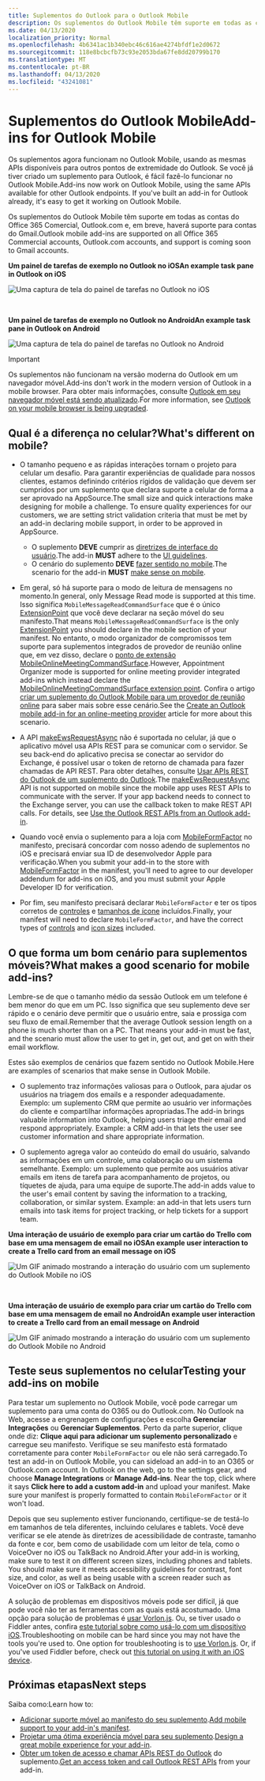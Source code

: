 ```yaml
---
title: Suplementos do Outlook para o Outlook Mobile
description: Os suplementos do Outlook Mobile têm suporte em todas as contas do Office 365 Comercial, Outlook.com e, em breve, haverá suporte para contas do Gmail.
ms.date: 04/13/2020
localization_priority: Normal
ms.openlocfilehash: 4b6341ac1b340ebc46c616ae4274bfdf1e2d0672
ms.sourcegitcommit: 118e8bcbcfb73c93e2053bda67fe8dd20799b170
ms.translationtype: MT
ms.contentlocale: pt-BR
ms.lasthandoff: 04/13/2020
ms.locfileid: "43241081"
---
```

# <a name="add-ins-for-outlook-mobile"></a><span data-ttu-id="58b40-103">Suplementos do Outlook Mobile</span><span class="sxs-lookup"><span data-stu-id="58b40-103">Add-ins for Outlook Mobile</span></span>

<span data-ttu-id="58b40-p101">Os suplementos agora funcionam no Outlook Mobile, usando as mesmas APIs disponíveis para outros pontos de extremidade do Outlook. Se você já tiver criado um suplemento para Outlook, é fácil fazê-lo funcionar no Outlook Mobile.</span><span class="sxs-lookup"><span data-stu-id="58b40-p101">Add-ins now work on Outlook Mobile, using the same APIs available for other Outlook endpoints. If you've built an add-in for Outlook already, it's easy to get it working on Outlook Mobile.</span></span>

<span data-ttu-id="58b40-106">Os suplementos do Outlook Mobile têm suporte em todas as contas do Office 365 Comercial, Outlook.com e, em breve, haverá suporte para contas do Gmail.</span><span class="sxs-lookup"><span data-stu-id="58b40-106">Outlook mobile add-ins are supported on all Office 365 Commercial accounts, Outlook.com accounts, and support is coming soon to Gmail accounts.</span></span>

<span data-ttu-id="58b40-107">**Um painel de tarefas de exemplo no Outlook no iOS**</span><span class="sxs-lookup"><span data-stu-id="58b40-107">**An example task pane in Outlook on iOS**</span></span>

![Uma captura de tela do painel de tarefas no Outlook no iOS](../images/outlook-mobile-addin-taskpane.png)

<br/>

<span data-ttu-id="58b40-109">**Um painel de tarefas de exemplo no Outlook no Android**</span><span class="sxs-lookup"><span data-stu-id="58b40-109">**An example task pane in Outlook on Android**</span></span>

![Uma captura de tela do painel de tarefas no Outlook no Android](../images/outlook-mobile-addin-taskpane-android.png)

> [!IMPORTANT]
> <span data-ttu-id="58b40-111">Os suplementos não funcionam na versão moderna do Outlook em um navegador móvel.</span><span class="sxs-lookup"><span data-stu-id="58b40-111">Add-ins don't work in the modern version of Outlook in a mobile browser.</span></span> <span data-ttu-id="58b40-112">Para obter mais informações, consulte [Outlook em seu navegador móvel está sendo atualizado](https://techcommunity.microsoft.com/t5/outlook-blog/outlook-on-your-mobile-browser-is-being-upgraded/ba-p/1125816).</span><span class="sxs-lookup"><span data-stu-id="58b40-112">For more information, see [Outlook on your mobile browser is being upgraded](https://techcommunity.microsoft.com/t5/outlook-blog/outlook-on-your-mobile-browser-is-being-upgraded/ba-p/1125816).</span></span>

## <a name="whats-different-on-mobile"></a><span data-ttu-id="58b40-113">Qual é a diferença no celular?</span><span class="sxs-lookup"><span data-stu-id="58b40-113">What's different on mobile?</span></span>

- <span data-ttu-id="58b40-p103">O tamanho pequeno e as rápidas interações tornam o projeto para celular um desafio. Para garantir experiências de qualidade para nossos clientes, estamos definindo critérios rígidos de validação que devem ser cumpridos por um suplemento que declara suporte a celular de forma a ser aprovado na AppSource.</span><span class="sxs-lookup"><span data-stu-id="58b40-p103">The small size and quick interactions make designing for mobile a challenge. To ensure quality experiences for our customers, we are setting strict validation criteria that must be met by an add-in declaring mobile support, in order to be approved in AppSource.</span></span>
    - <span data-ttu-id="58b40-116">O suplemento **DEVE** cumprir as [diretrizes de interface do usuário](outlook-addin-design.md).</span><span class="sxs-lookup"><span data-stu-id="58b40-116">The add-in **MUST** adhere to the [UI guidelines](outlook-addin-design.md).</span></span>
    - <span data-ttu-id="58b40-117">O cenário do suplemento **DEVE** [fazer sentido no mobile](#what-makes-a-good-scenario-for-mobile-add-ins).</span><span class="sxs-lookup"><span data-stu-id="58b40-117">The scenario for the add-in **MUST** [make sense on mobile](#what-makes-a-good-scenario-for-mobile-add-ins).</span></span>

- <span data-ttu-id="58b40-118">Em geral, só há suporte para o modo de leitura de mensagens no momento.</span><span class="sxs-lookup"><span data-stu-id="58b40-118">In general, only Message Read mode is supported at this time.</span></span> <span data-ttu-id="58b40-119">Isso significa `MobileMessageReadCommandSurface` que é o único [ExtensionPoint](../reference/manifest/extensionpoint.md#mobilemessagereadcommandsurface) que você deve declarar na seção móvel do seu manifesto.</span><span class="sxs-lookup"><span data-stu-id="58b40-119">That means `MobileMessageReadCommandSurface` is the only [ExtensionPoint](../reference/manifest/extensionpoint.md#mobilemessagereadcommandsurface) you should declare in the mobile section of your manifest.</span></span> <span data-ttu-id="58b40-120">No entanto, o modo organizador de compromissos tem suporte para suplementos integrados de provedor de reunião online que, em vez disso, declare o [ponto de extensão MobileOnlineMeetingCommandSurface](../reference/manifest/extensionpoint.md#mobileonlinemeetingcommandsurface-preview).</span><span class="sxs-lookup"><span data-stu-id="58b40-120">However, Appointment Organizer mode is supported for online meeting provider integrated add-ins which instead declare the [MobileOnlineMeetingCommandSurface extension point](../reference/manifest/extensionpoint.md#mobileonlinemeetingcommandsurface-preview).</span></span> <span data-ttu-id="58b40-121">Confira o artigo [criar um suplemento do Outlook Mobile para um provedor de reunião online](online-meeting.md) para saber mais sobre esse cenário.</span><span class="sxs-lookup"><span data-stu-id="58b40-121">See the [Create an Outlook mobile add-in for an online-meeting provider](online-meeting.md) article for more about this scenario.</span></span>

- <span data-ttu-id="58b40-p105">A API [makeEwsRequestAsync](../reference/objectmodel/preview-requirement-set/office.context.mailbox.md#methods) não é suportada no celular, já que o aplicativo móvel usa APIs REST para se comunicar com o servidor. Se seu back-end do aplicativo precisa se conectar ao servidor do Exchange, é possível usar o token de retorno de chamada para fazer chamadas de API REST. Para obter detalhes, consulte [Usar APIs REST do Outlook de um suplemento do Outlook](use-rest-api.md).</span><span class="sxs-lookup"><span data-stu-id="58b40-p105">The [makeEwsRequestAsync](../reference/objectmodel/preview-requirement-set/office.context.mailbox.md#methods) API is not supported on mobile since the mobile app uses REST APIs to communicate with the server. If your app backend needs to connect to the Exchange server, you can use the callback token to make REST API calls. For details, see [Use the Outlook REST APIs from an Outlook add-in](use-rest-api.md).</span></span>

- <span data-ttu-id="58b40-125">Quando você envia o suplemento para a loja com [MobileFormFactor](../reference/manifest/mobileformfactor.md) no manifesto, precisará concordar com nosso adendo de suplementos no iOS e precisará enviar sua ID de desenvolvedor Apple para verificação.</span><span class="sxs-lookup"><span data-stu-id="58b40-125">When you submit your add-in to the store with [MobileFormFactor](../reference/manifest/mobileformfactor.md) in the manifest, you'll need to agree to our developer addendum for add-ins on iOS, and you must submit your Apple Developer ID for verification.</span></span>

- <span data-ttu-id="58b40-126">Por fim, seu manifesto precisará declarar `MobileFormFactor` e ter os tipos corretos de [controles](../reference/manifest/control.md) e [tamanhos de ícone](../reference/manifest/icon.md) incluídos.</span><span class="sxs-lookup"><span data-stu-id="58b40-126">Finally, your manifest will need to declare `MobileFormFactor`, and have the correct types of [controls](../reference/manifest/control.md) and [icon sizes](../reference/manifest/icon.md) included.</span></span>

## <a name="what-makes-a-good-scenario-for-mobile-add-ins"></a><span data-ttu-id="58b40-127">O que forma um bom cenário para suplementos móveis?</span><span class="sxs-lookup"><span data-stu-id="58b40-127">What makes a good scenario for mobile add-ins?</span></span>

<span data-ttu-id="58b40-p106">Lembre-se de que o tamanho médio da sessão Outlook em um telefone é bem menor do que em um PC. Isso significa que seu suplemento deve ser rápido e o cenário deve permitir que o usuário entre, saia e prossiga com seu fluxo de email.</span><span class="sxs-lookup"><span data-stu-id="58b40-p106">Remember that the average Outlook session length on a phone is much shorter than on a PC. That means your add-in must be fast, and the scenario must allow the user to get in, get out, and get on with their email workflow.</span></span>

<span data-ttu-id="58b40-130">Estes são exemplos de cenários que fazem sentido no Outlook Mobile.</span><span class="sxs-lookup"><span data-stu-id="58b40-130">Here are examples of scenarios that make sense in Outlook Mobile.</span></span>

- <span data-ttu-id="58b40-p107">O suplemento traz informações valiosas para o Outlook, para ajudar os usuários na triagem dos emails e a responder adequadamente. Exemplo: um suplemento CRM que permite ao usuário ver informações do cliente e compartilhar informações apropriadas.</span><span class="sxs-lookup"><span data-stu-id="58b40-p107">The add-in brings valuable information into Outlook, helping users triage their email and respond appropriately. Example: a CRM add-in that lets the user see customer information and share appropriate information.</span></span>

- <span data-ttu-id="58b40-p108">O suplemento agrega valor ao conteúdo do email do usuário, salvando as informações em um controle, uma colaboração ou um sistema semelhante. Exemplo: um suplemento que permite aos usuários ativar emails em itens de tarefa para acompanhamento de projetos, ou tíquetes de ajuda, para uma equipe de suporte.</span><span class="sxs-lookup"><span data-stu-id="58b40-p108">The add-in adds value to the user's email content by saving the information to a tracking, collaboration, or similar system. Example: an add-in that lets users turn emails into task items for project tracking, or help tickets for a support team.</span></span>

<span data-ttu-id="58b40-135">**Uma interação de usuário de exemplo para criar um cartão do Trello com base em uma mensagem de email no iOS**</span><span class="sxs-lookup"><span data-stu-id="58b40-135">**An example user interaction to create a Trello card from an email message on iOS**</span></span>

![Um GIF animado mostrando a interação do usuário com um suplemento do Outlook Mobile no iOS](../images/outlook-mobile-addin-interaction.gif)

<br/>

<span data-ttu-id="58b40-137">**Uma interação de usuário de exemplo para criar um cartão do Trello com base em uma mensagem de email no Android**</span><span class="sxs-lookup"><span data-stu-id="58b40-137">**An example user interaction to create a Trello card from an email message on Android**</span></span>

![Um GIF animado mostrando a interação do usuário com um suplemento do Outlook Mobile no Android](../images/outlook-mobile-addin-interaction-android.gif)

## <a name="testing-your-add-ins-on-mobile"></a><span data-ttu-id="58b40-139">Teste seus suplementos no celular</span><span class="sxs-lookup"><span data-stu-id="58b40-139">Testing your add-ins on mobile</span></span>

<span data-ttu-id="58b40-p109">Para testar um suplemento no Outlook Mobile, você pode carregar um suplemento para uma conta do O365 ou do Outlook.com. No Outlook na Web, acesse a engrenagem de configurações e escolha **Gerenciar Integrações** ou **Gerenciar Suplementos**. Perto da parte superior, clique onde diz: **Clique aqui para adicionar um suplemento personalizado** e carregue seu manifesto. Verifique se seu manifesto está formatado corretamente para conter `MobileFormFactor` ou ele não será carregado.</span><span class="sxs-lookup"><span data-stu-id="58b40-p109">To test an add-in on Outlook Mobile, you can sideload an add-in to an O365 or Outlook.com account. In Outlook on the web, go to the settings gear, and choose **Manage Integrations** or **Manage Add-ins**. Near the top, click where it says **Click here to add a custom add-in** and upload your manifest. Make sure your manifest is properly formatted to contain `MobileFormFactor` or it won't load.</span></span>

<span data-ttu-id="58b40-p110">Depois que seu suplemento estiver funcionando, certifique-se de testá-lo em tamanhos de tela diferentes, incluindo celulares e tablets. Você deve verificar se ele atende às diretrizes de acessibilidade de contraste, tamanho da fonte e cor, bem como de usabilidade com um leitor de tela, como o VoiceOver no iOS ou TalkBack no Android.</span><span class="sxs-lookup"><span data-stu-id="58b40-p110">After your add-in is working, make sure to test it on different screen sizes, including phones and tablets. You should make sure it meets accessibility guidelines for contrast, font size, and color, as well as being usable with a screen reader such as VoiceOver on iOS or TalkBack on Android.</span></span>

<span data-ttu-id="58b40-p111">A solução de problemas em dispositivos móveis pode ser difícil, já que pode você não ter as ferramentas com as quais está acostumado. Uma opção para solução de problemas é [usar Vorlon.js](../testing/debug-office-add-ins-on-ipad-and-mac.md). Ou, se tiver usado o Fiddler antes, confira [este tutorial sobre como usá-lo com um dispositivo iOS](https://www.telerik.com/blogs/using-fiddler-with-apple-ios-devices).</span><span class="sxs-lookup"><span data-stu-id="58b40-p111">Troubleshooting on mobile can be hard since you may not have the tools you're used to. One option for troubleshooting is to [use Vorlon.js](../testing/debug-office-add-ins-on-ipad-and-mac.md). Or, if you've used Fiddler before, check out [this tutorial on using it with an iOS device](https://www.telerik.com/blogs/using-fiddler-with-apple-ios-devices).</span></span>

## <a name="next-steps"></a><span data-ttu-id="58b40-148">Próximas etapas</span><span class="sxs-lookup"><span data-stu-id="58b40-148">Next steps</span></span>

<span data-ttu-id="58b40-149">Saiba como:</span><span class="sxs-lookup"><span data-stu-id="58b40-149">Learn how to:</span></span>

- <span data-ttu-id="58b40-150">[Adicionar suporte móvel ao manifesto do seu suplemento](add-mobile-support.md).</span><span class="sxs-lookup"><span data-stu-id="58b40-150">[Add mobile support to your add-in's manifest](add-mobile-support.md).</span></span>
- <span data-ttu-id="58b40-151">[Projetar uma ótima experiência móvel para seu suplemento](outlook-addin-design.md).</span><span class="sxs-lookup"><span data-stu-id="58b40-151">[Design a great mobile experience for your add-in](outlook-addin-design.md).</span></span>
- <span data-ttu-id="58b40-152">[Obter um token de acesso e chamar APIs REST do Outlook](use-rest-api.md) do suplemento.</span><span class="sxs-lookup"><span data-stu-id="58b40-152">[Get an access token and call Outlook REST APIs](use-rest-api.md) from your add-in.</span></span>
